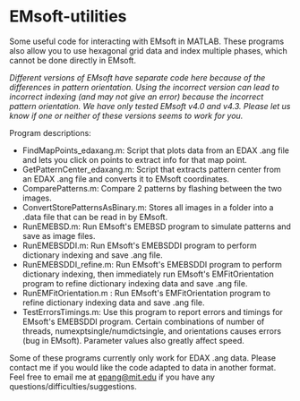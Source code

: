 # EMsoft-utilities
Some useful code for interacting with EMsoft in MATLAB. These programs also allow you to use hexagonal grid data and index multiple phases, which cannot be done directly in EMsoft.

*Different versions of EMsoft have separate code here because of the differences in pattern orientation. Using the incorrect version can lead to incorrect indexing (and may not give an error) because the incorrect pattern orientation. We have only tested EMsoft v4.0 and v4.3. Please let us know if one or neither of these versions seems to work for you.*

Program descriptions:
- FindMapPoints_edaxang.m: Script that plots data from an EDAX .ang file and lets you click on points to extract info for that map point.
- GetPatternCenter_edaxang.m: Script that extracts pattern center from an EDAX .ang file and converts it to EMsoft coordinates.
- ComparePatterns.m: Compare 2 patterns by flashing between the two images.
- ConvertStorePatternsAsBinary.m: Stores all images in a folder into a .data file that can be read in by EMsoft.
- RunEMEBSD.m: Run EMsoft's EMEBSD program to simulate patterns and save as image files.
- RunEMEBSDDI.m: Run EMsoft's EMEBSDDI program to perform dictionary indexing and save .ang file.
- RunEMEBSDDI_refine.m: Run EMsoft's EMEBSDDI program to perform dictionary indexing, then immediately run EMsoft's EMFitOrientation program to refine dictionary indexing data and save .ang file.
- RunEMFitOrientation.m : Run EMsoft's EMFitOrientation program to refine dictionary indexing data and save .ang file.
- TestErrorsTimings.m: Use this program to report errors and timings for EMsoft's EMEBSDDI program. Certain combinations of number of threads, numexptsingle/numdictsingle, and orientations causes errors (bug in EMsoft). Parameter values also greatly affect speed.

Some of these programs currently only work for EDAX .ang data. Please contact me if you would like the code adapted to data in another format. Feel free to email me at epang@mit.edu if you have any questions/difficulties/suggestions.
